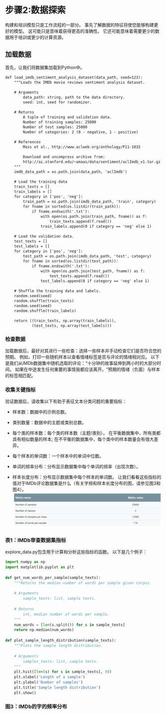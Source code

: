 # 步骤2:数据探索
构建和培训模型只是工作流程的一部分。 事先了解数据的特征将使您能够构建更好的模型。 这可能只是意味着获得更高的准确性。 它还可能意味着需要更少的数据用于培训或更少的计算资源。

## 加载数据
首先，让我们将数据集加载到Python中。
```ptyhon
def load_imdb_sentiment_analysis_dataset(data_path, seed=123):
    """Loads the IMDb movie reviews sentiment analysis dataset.

    # Arguments
        data_path: string, path to the data directory.
        seed: int, seed for randomizer.

    # Returns
        A tuple of training and validation data.
        Number of training samples: 25000
        Number of test samples: 25000
        Number of categories: 2 (0 - negative, 1 - positive)

    # References
        Mass et al., http://www.aclweb.org/anthology/P11-1015

        Download and uncompress archive from:
        http://ai.stanford.edu/~amaas/data/sentiment/aclImdb_v1.tar.gz
    """
    imdb_data_path = os.path.join(data_path, 'aclImdb')

    # Load the training data
    train_texts = []
    train_labels = []
    for category in ['pos', 'neg']:
        train_path = os.path.join(imdb_data_path, 'train', category)
        for fname in sorted(os.listdir(train_path)):
            if fname.endswith('.txt'):
                with open(os.path.join(train_path, fname)) as f:
                    train_texts.append(f.read())
                train_labels.append(0 if category == 'neg' else 1)

    # Load the validation data.
    test_texts = []
    test_labels = []
    for category in ['pos', 'neg']:
        test_path = os.path.join(imdb_data_path, 'test', category)
        for fname in sorted(os.listdir(test_path)):
            if fname.endswith('.txt'):
                with open(os.path.join(test_path, fname)) as f:
                    test_texts.append(f.read())
                test_labels.append(0 if category == 'neg' else 1)

    # Shuffle the training data and labels.
    random.seed(seed)
    random.shuffle(train_texts)
    random.seed(seed)
    random.shuffle(train_labels)

    return ((train_texts, np.array(train_labels)),
            (test_texts, np.array(test_labels)))
```
### 检查数据
加载数据后，最好对其进行一些检查：选择一些样本并手动检查它们是否符合您的预期。 例如，打印一些随机样本以查看情绪标签是否与评论的情绪相对应。 以下是我们从IMDb数据集中随机选取的评论：“十分钟的故事延伸到两小时的大部分时间。 如果在中途发生任何重要的事情我都应该离开。“预期的情绪（负面）与样本的标签相匹配。

### 收集关键指标
验证数据后，请收集以下有助于表征文本分类问题的重要指标：

* 样本数：数据中的示例总数。

* 类别数量：数据中的主题或类别总数。

* 每个类的样本数：每个类的样本数（主题/类别）。 在平衡数据集中，所有类都具有相似数量的样本; 在不平衡的数据集中，每个类中的样本数量会有很大差异。

* 每个样本的单词数：一个样本中的单词中位数。

* 单词的频率分布：分布显示数据集中每个单词的频率（出现次数）。

* 样本长度分布：分布显示数据集中每个样本的单词数。
让我们看看这些指标的值对于IMDb评论数据集是什么（有关字频和样本长度分布的图，请参见图3和图4）。
![](../Pic/step2/step2-1.png)

### 表1：IMDb审查数据集指标
explore_data.py包含用于计算和分析这些指标的函数。 以下是几个例子：
```python
import numpy as np
import matplotlib.pyplot as plt

def get_num_words_per_sample(sample_texts):
    """Returns the median number of words per sample given corpus.

    # Arguments
        sample_texts: list, sample texts.

    # Returns
        int, median number of words per sample.
    """
    num_words = [len(s.split()) for s in sample_texts]
    return np.median(num_words)

def plot_sample_length_distribution(sample_texts):
    """Plots the sample length distribution.

    # Arguments
        samples_texts: list, sample texts.
    """
    plt.hist([len(s) for s in sample_texts], 50)
    plt.xlabel('Length of a sample')
    plt.ylabel('Number of samples')
    plt.title('Sample length distribution')
    plt.show()
```
[](https://developers.google.com/machine-learning/guides/text-classification/images/FrequencyDistributionOfWordsIMDb.svg)
### 图3：IMDb的字的频率分布
